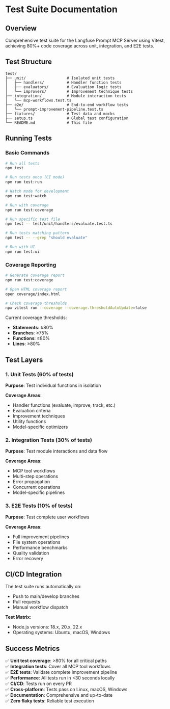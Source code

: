 # Test Suite Documentation

## Overview

Comprehensive test suite for the Langfuse Prompt MCP Server using Vitest, achieving 80%+ code coverage across unit, integration, and E2E tests.

## Test Structure

```
test/
├── unit/                  # Isolated unit tests
│   ├── handlers/          # Handler function tests
│   ├── evaluators/        # Evaluation logic tests
│   └── improvers/         # Improvement technique tests
├── integration/           # Module interaction tests
│   └── mcp-workflows.test.ts
├── e2e/                   # End-to-end workflow tests
│   └── prompt-improvement-pipeline.test.ts
├── fixtures/              # Test data and mocks
├── setup.ts               # Global test configuration
└── README.md              # This file
```

## Running Tests

### Basic Commands

```bash
# Run all tests
npm test

# Run tests once (CI mode)
npm run test:run

# Watch mode for development
npm run test:watch

# Run with coverage
npm run test:coverage

# Run specific test file
npm test -- test/unit/handlers/evaluate.test.ts

# Run tests matching pattern
npm test -- --grep "should evaluate"

# Run with UI
npm run test:ui
```

### Coverage Reporting

```bash
# Generate coverage report
npm run test:coverage

# Open HTML coverage report
open coverage/index.html

# Check coverage thresholds
npx vitest run --coverage --coverage.thresholdAutoUpdate=false
```

Current coverage thresholds:
- **Statements**: ≥80%
- **Branches**: ≥75%
- **Functions**: ≥80%
- **Lines**: ≥80%

## Test Layers

### 1. Unit Tests (60% of tests)

**Purpose**: Test individual functions in isolation

**Coverage Areas**:
- Handler functions (evaluate, improve, track, etc.)
- Evaluation criteria
- Improvement techniques
- Utility functions
- Model-specific optimizers

### 2. Integration Tests (30% of tests)

**Purpose**: Test module interactions and data flow

**Coverage Areas**:
- MCP tool workflows
- Multi-step operations
- Error propagation
- Concurrent operations
- Model-specific pipelines

### 3. E2E Tests (10% of tests)

**Purpose**: Test complete user workflows

**Coverage Areas**:
- Full improvement pipelines
- File system operations
- Performance benchmarks
- Quality validation
- Error recovery

## CI/CD Integration

The test suite runs automatically on:
- Push to main/develop branches
- Pull requests
- Manual workflow dispatch

**Test Matrix**:
- Node.js versions: 18.x, 20.x, 22.x
- Operating systems: Ubuntu, macOS, Windows

## Success Metrics

✅ **Unit test coverage**: >80% for all critical paths  
✅ **Integration tests**: Cover all MCP tool workflows  
✅ **E2E tests**: Validate complete improvement pipeline  
✅ **Performance**: All tests run in <30 seconds locally  
✅ **CI/CD**: Tests run on every PR  
✅ **Cross-platform**: Tests pass on Linux, macOS, Windows  
✅ **Documentation**: Comprehensive and up-to-date  
✅ **Zero flaky tests**: Reliable test execution